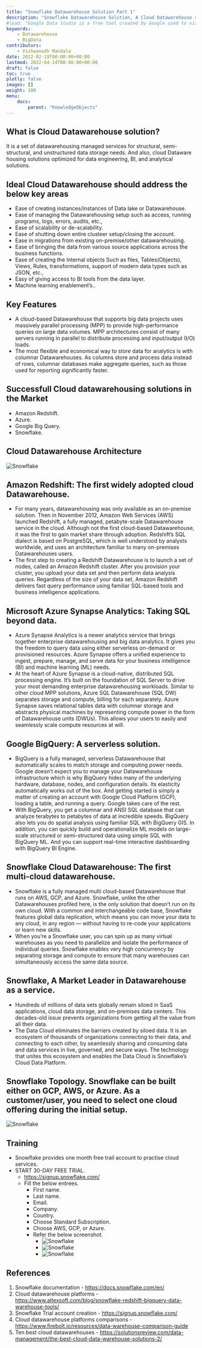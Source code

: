 ```yaml
---
title: "Snowflake Datawarehouse Solution Part 1"
description: "Snowflake Datawarehouse Solution, A Cloud Datawarehouse solution."
#lead: "Google Data Studio is a free tool created by Google used to visualize data and create dashboards."
keywords: 
    - Datawarehouse
    - BigData
contributors:
    - Vishwanadh Mandala
date: 2022-02-19T00:00:00+00:00
lastmod: 2022-04-24T00:00:00+00:00
draft: false
toc: true
plotly: false
images: []
weight: 100
menu:
    docs:
        parent: "KnowledgeObjects"
---
```

## 	What is Cloud Datawarehouse solution?

It is a set of datawarehousing managed services for structural, semi-structural, and unstructured data storage needs. And also, cloud Dataware housing solutions optimized for data engineering, BI, and analytical solutions.

## Ideal Cloud Datawarehouse should address the below key areas
- Ease of creating instances/instances of Data lake or Datawarehouse.
- Ease of managing the Datawarehousing setup such as access, running programs, logs, errors, audits, etc.,
- Ease of scalability or de-scalability.
- Ease of shutting down entire clusteer setup/closing the account.
- Ease in migrations from existing on-premise/other datawarehousing.
- Ease of bringing the data from various source applications across the business functions.
- Ease of creating the Internal objects Such as files, Tables(Objects), Views, Rules, transformations, support of modern data types such as JSON, etc.,
- Easy of giving access to BI tools from the data layer.
- Machine learning enablement’s..

## Key Features
- A cloud-based Datawarehouse that supports big data projects uses massively parallel processing (MPP) to provide high-performance queries on large data volumes. MPP architectures consist of many servers running in parallel to distribute processing and input/output (I/O) loads.
- The most flexible and economical way to store data for analytics is with columnar Datawarehouses. As columns store and process data instead of rows, columnar databases make aggregate queries, such as those used for reporting significantly faster.

## Successfull Cloud datawarehousing solutions in the Market
- Amazon Redshift.
- Azure.
- Google Big Query.
- Snowflake.

## Cloud Datawarehouse Architecture

![Snowflake](/images/snowflake_one.png "Snowflake")

## Amazon Redshift: The first widely adopted cloud Datawarehouse.
- For many years, datawarehousing was only available as an on-premise solution. Then in November 2012, Amazon Web Services (AWS) launched Redshift, a fully managed, petabyte-scale Datawarehouse service in the cloud. Although not the first cloud-based Datawarehouse, it was the first to gain market share through adoption. Redshift’s SQL dialect is based on PostgreSQL, which is well understood by analysts worldwide, and uses an architecture familiar to many on-premises Datawarehouses users.
- The first step to creating a Redshift Datawarehouse is to launch a set of nodes, called an Amazon Redshift cluster. After you provision your cluster, you upload your data set and then perform data analysis queries. Regardless of the size of your data set, Amazon Redshift delivers fast query performance using familiar SQL-based tools and business intelligence applications.

## Microsoft Azure Synapse Analytics: Taking SQL beyond data.
- Azure Synapse Analytics is a newer analytics service that brings together enterprise datawarehousing and big data analytics. It gives you the freedom to query data using either serverless on-demand or provisioned resources. Azure Synapse offers a unified experience to ingest, prepare, manage, and serve data for your business intelligence (BI) and machine learning (ML) needs.
- At the heart of Azure Synapse is a cloud-native, distributed SQL processing engine. It’s built on the foundation of SQL Server to drive your most demanding enterprise datawarehousing workloads. Similar to other cloud MPP solutions, Azure SQL Datawarehouse (SQL DW) separates storage and compute, billing for each separately. Azure Synapse saves relational tables data with columnar storage and abstracts physical machines by representing compute power in the form of Datawarehouse units (DWUs). This allows your users to easily and seamlessly scale compute resources at will.

## Google BigQuery: A serverless solution.
- BigQuery is a fully managed, serverless Datawarehouse that automatically scales to match storage and computing power needs. Google doesn’t expect you to manage your Datawarehouse infrastructure which is why BigQuery hides many of the underlying hardware, database, nodes, and configuration details. Its elasticity automatically works out of the box. And getting started is simply a matter of creating an account with Google Cloud Platform (GCP), loading a table, and running a query. Google takes care of the rest.
- With BigQuery, you get a columnar and ANSI SQL database that can analyze terabytes to petabytes of data at incredible speeds. BigQuery also lets you do spatial analysis using familiar SQL with BigQuery GIS. In addition, you can quickly build and operationalize ML models on large-scale structured or semi-structured data using simple SQL with BigQuery ML. And you can support real-time interactive dashboarding with BigQuery BI Engine.

## Snowflake Cloud Datawarehouse: The first multi-cloud datawarehouse.
- Snowflake is a fully managed multi cloud-based Datawarehouse that runs on AWS, GCP, and Azure. Snowflake, unlike the other Datawarehouses profiled here, is the only solution that doesn’t run on its own cloud. With a common and interchangeable code base, Snowflake features global data replication, which means you can move your data to any cloud, in any region — without having to re-code your applications or learn new skills.
- When you’re a Snowflake user, you can spin up as many virtual warehouses as you need to parallelize and isolate the performance of individual queries. Snowflake enables very high concurrency by separating storage and compute to ensure that many warehouses can simultaneously access the same data source.

## Snowflake, A Market Leader in Datawarehouse as a service.
- Hundreds of millions of data sets globally remain siloed in SaaS applications, cloud data storage, and on-premises data centers. This decades-old issue prevents organizations from getting all the value from all their data.
- The Data Cloud eliminates the barriers created by siloed data. It is an ecosystem of thousands of organizations connecting to their data, and connecting to each other, by seamlessly sharing and consuming data and data services in live, governed, and secure ways. The technology that unites this ecosystem and enables the Data Cloud is Snowflake’s Cloud Data Platform.

## Snowflake Topology. Snowflake can be built either on GCP, AWS, or Azure. As a customer/user, you need to select one cloud offering during the initial setup.

![Snowflake](/images/snowflake_two.png "Snowflake")

## Training
- Snowflake provides one month free trail account to practise cloud services.
- START 30-DAY FREE TRIAL.
	- https://signup.snowflake.com/
	- Fill the below entrees.
		- First name.
		- Last name.
		- Email.
		- Company.
		- Country.
		- Choose Standard Subscription.
		- Choose AWS, GCP, or Azure.
		- Refer the below screenshot.
			- ![Snowflake](/images/snowflake_three.png "Snowflake") 
			- ![Snowflake](/images/snowflake_four.png "Snowflake") 
			- ![Snowflake](/images/snowflake_five.png "Snowflake") 
	

## References
1. Snowflake documentation - https://docs.snowflake.com/en/
2. Cloud datawarehouse platforms - https://www.altexsoft.com/blog/snowflake-redshift-bigquery-data-warehouse-tools/
3. Snowflake Trial account creation - https://signup.snowflake.com/
4. Cloud datawarehouse platforms comparisons - https://www.firebolt.io/resources/data-warehouse-comparison-guide
5. Ten best cloud datawarehouses - https://solutionsreview.com/data-management/the-best-cloud-data-warehouse-solutions-2/
